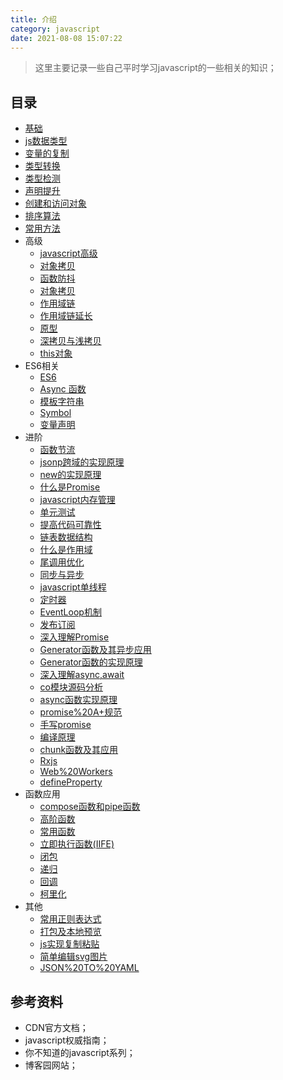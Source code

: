 ```yaml
---
title: 介绍
category: javascript
date: 2021-08-08 15:07:22
---
```


> 这里主要记录一些自己平时学习javascript的一些相关的知识；

## 目录

- [基础](05_javascript.md)
- [js数据类型](10_js数据类型.md)
- [变量的复制](15_变量的复制.md)
- [类型转换](20_类型转换.md)
- [类型检测](25_类型检测.md)
- [声明提升](30_声明提升.md)
- [创建和访问对象](35_创建和访问对象.md)
- [排序算法](40_排序算法.md)
- [常用方法](45_常用方法.md)
- 高级
  - [javascript高级](505_javascript高级.md)
  - [对象拷贝](510_对象拷贝.md)
  - [函数防抖](515_函数防抖.md)
  - [对象拷贝](520_对象拷贝.md)
  - [作用域链](525_作用域链.md)
  - [作用域链延长](530_作用域链延长.md)
  - [原型](535_原型.md)
  - [深拷贝与浅拷贝](540_深拷贝与浅拷贝.md)
  - [this对象](545_this对象.md)
- ES6相关
  - [ES6](1005_ES6.md)
  - [Async 函数](1010_Async函数.md)
  - [模板字符串](1015_模板字符串.md)
  - [Symbol](1020_javascript.md)
  - [变量声明](1025_变量声明.md)
- 进阶
  - [函数节流](1505_函数节流.md)
  - [jsonp跨域的实现原理](1510_jsonp跨域的实现原理.md)
  - [new的实现原理](1515_new的实现原理.md)
  - [什么是Promise](1520_什么是Promise.md)
  - [javascript内存管理](1525_javascript内存管理.md)
  - [单元测试](1530_单元测试.md)
  - [提高代码可靠性](1535_提高代码可靠性.md)
  - [链表数据结构](1540_链表数据结构.md)
  - [什么是作用域](1545_什么是作用域.md)
  - [尾调用优化](1550_尾调用优化.md)
  - [同步与异步](1555_同步与异步.md)
  - [javascript单线程](1560_javascript单线程.md)
  - [定时器](1565_定时器.md)
  - [EventLoop机制](1570_EventLoop机制.md)
  - [发布订阅](1575_发布订阅.md)
  - [深入理解Promise](1580_深入理解Promise.md)
  - [Generator函数及其异步应用](1585_Generator函数及其异步应用.md)
  - [Generator函数的实现原理](1590_Generator函数的实现原理.md)
  - [深入理解async,await](1593_深入理解async,await.md)
  - [co模块源码分析](1595_co模块源码分析.md)
  - [async函数实现原理](1600_async函数实现原理.md)
  - [promise%20A+规范](1605_promise%20A+规范.md)
  - [手写promise](1610_手写promise.md)
  - [编译原理](1615_编译原理.md)
  - [chunk函数及其应用](1620_chunk函数及其应用.md)
  - [Rxjs](1625_Rxjs.md)
  - [Web%20Workers](1630_Web%20Workers.md)
  - [defineProperty](1635_defineProperty.md)
- 函数应用
  - [compose函数和pipe函数](2005_compose函数和pipe函数.md)
  - [高阶函数](2010_高阶函数.md)
  - [常用函数](2015_常用函数.md)
  - [立即执行函数(IIFE)](2020_立即执行函数(IIFE).md)
  - [闭包](2025_闭包.md)
  - [递归](2030_递归.md)
  - [回调](2035_回调.md)
  - [柯里化](2040_柯里化.md)
- 其他
  - [常用正则表达式](5003_常用正则表达式.md)
  - [打包及本地预览](5005_打包及本地预览.md)
  - [js实现复制粘贴](5010_js实现复制粘贴.md)
  - [简单编辑svg图片](5015_简单编辑svg图片.md)
  - [JSON%20TO%20YAML](5020_JSON%20TO%20YAML.md)

## 参考资料

- CDN官方文档；
- javascript权威指南；
- 你不知道的javascript系列；
- 博客园网站；
